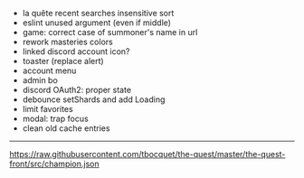 - la quête recent searches insensitive sort
- eslint unused argument (even if middle)
- game: correct case of summoner's name in url
- rework masteries colors
- linked discord account icon?
- toaster (replace alert)
- account menu
- admin bo
- discord OAuth2: proper state
- debounce setShards and add Loading
- limit favorites
- modal: trap focus
- clean old cache entries

---

https://raw.githubusercontent.com/tbocquet/the-quest/master/the-quest-front/src/champion.json

